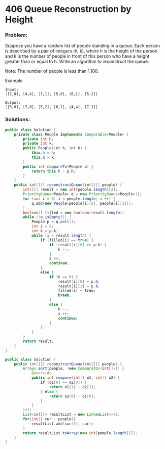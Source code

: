 # 406 Queue Reconstruction by Height

### Problem:

Suppose you have a random list of people standing in a queue. Each person is described by a pair of integers (h, k), where h is the height of the person and k is the number of people in front of this person who have a height greater than or equal to h. Write an algorithm to reconstruct the queue.

Note:
The number of people is less than 1,100.

Example
```
Input:
[[7,0], [4,4], [7,1], [5,0], [6,1], [5,2]]

Output:
[[5,0], [7,0], [5,2], [6,1], [4,4], [7,1]]
```

### Solutions:

```java
public class Solution {
    private class People implements Comparable<People> {
        private int h;
        private int k;
        public People(int h, int k) {
            this.h = h;
            this.k = k;
        }
        public int compareTo(People p) {
            return this.h - p.h;
        }
    }
    public int[][] reconstructQueue(int[][] people) {
        int[][] result = new int[people.length][2];
        PriorityQueue<People> q = new PriorityQueue<People>();
        for (int i = 0; i < people.length; i ++) {
            q.add(new People(people[i][0], people[i][1]));
        }
        boolean[] filled = new boolean[result.length];
        while (!q.isEmpty()) {
            People p = q.poll();
            int i = 0;
            int k = p.k;
            while (i < result.length) {
                if (filled[i] == true) {
                    if (result[i][0] >= p.h) {
                        k --;
                    }
                    i ++;
                    continue;
                }
                else {
                    if (k == 0) {
                        result[i][0] = p.h;
                        result[i][1] = p.k;
                        filled[i] = true;
                        break;
                    }
                    else {
                        k --;
                        i ++;
                        continue;
                    }
                }
            }
        }
        return result;
    }
}
```

```java
public class Solution {
    public int[][] reconstructQueue(int[][] people) {
        Arrays.sort(people, (new Comparator<int[]>() {
            @Override
            public int compare(int[] o1, int[] o2) {
                if (o1[0] == o2[0]) {
                    return o1[1] - o2[1];
                } else {
                    return o2[0] - o1[0];
                }
            }
        }));
        List<int[]> resultList = new LinkedList<>();
        for(int[] cur : people){
            resultList.add(cur[1], cur);
        }
        return resultList.toArray(new int[people.length][]);
    }
}
```